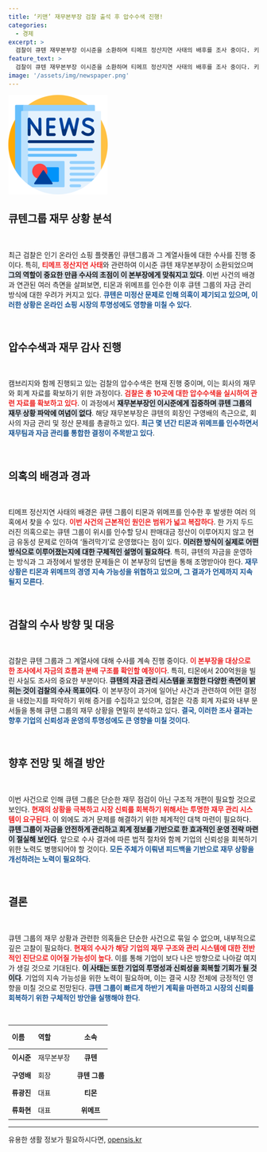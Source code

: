```yaml
---
title: ‘키맨’ 재무본부장 검찰 출석 후 압수수색 진행!
categories:
  - 경제
excerpt: >
  검찰이 큐텐 재무본부장 이시준을 소환하며 티메프 정산지연 사태의 배후를 조사 중이다. 키맨으로 떠오른 그는 미정산 문제와 자금 흐름을 둘러싼 의혹에 휘말리며 긴장감이 고조되고 있다.
feature_text: >
  검찰이 큐텐 재무본부장 이시준을 소환하며 티메프 정산지연 사태의 배후를 조사 중이다. 키맨으로 떠오른 그는 미정산 문제와 자금 흐름을 둘러싼 의혹에 휘말리며 긴장감이 고조되고 있다.
image: '/assets/img/newspaper.png'
---
```


<p><img src="/assets/img/newspaper.png" alt="kimp 속보" /></p>

<h2 data-ke-size="size26">큐텐그룹 재무 상황 분석</h2>

<p data-ke-size="size16">&nbsp;</p> 

<p>최근 검찰은 인기 온라인 쇼핑 플랫폼인 큐텐그룹과 그 계열사들에 대한 수사를 진행 중이다. 특히, <b><span style="color: #ee2323;">티메프 정산지연 사태</span></b>와 관련하여 이시준 큐텐 재무본부장이 소환되었으며 <b><span style="background-color: #21538527;">그의 역할이 중요한 만큼 수사의 초점이 이 본부장에게 맞춰지고 있다</span></b>. 이번 사건의 배경과 연관된 여러 측면을 살펴보면, 티몬과 위메프를 인수한 이후 큐텐 그룹의 자금 관리 방식에 대한 우려가 커지고 있다. <b><span style="color: #1a5490;">큐텐은 미정산 문제로 인해 의혹이 제기되고 있으며, 이러한 상황은 온라인 쇼핑 시장의 투명성에도 영향을 미칠 수 있다</span></b>. </p>

<p data-ke-size="size16">&nbsp;</p> 

<h2 data-ke-size="size26">압수수색과 재무 감사 진행</h2>

<p data-ke-size="size16">&nbsp;</p>

<p>캠브리지와 함께 진행되고 있는 검찰의 압수수색은 현재 진행 중이며, 이는 회사의 재무와 회계 자료를 확보하기 위한 과정이다. <b><span style="color: #ee2323;">검찰은 총 10곳에 대한 압수수색을 실시하여 관련 자료를 확보하고 있다</span></b>. 이 과정에서 <b><span style="background-color: #21538527;">재무본부장인 이시준에게 집중하며 큐텐 그룹의 재무 상황 파악에 여념이 없다</span></b>. 해당 재무본부장은 큐텐의 회장인 구영배의 측근으로, 회사의 자금 관리 및 정산 문제를 총괄하고 있다. <b><span style="color: #1a5490;">최근 몇 년간 티몬과 위메프를 인수하면서 재무팀과 자금 관리를 통합한 결정이 주목받고 있다</span></b>.</p>

<p data-ke-size="size16">&nbsp;</p> 

<h2 data-ke-size="size26">의혹의 배경과 경과</h2>

<p data-ke-size="size16">&nbsp;</p>

<p>티메프 정산지연 사태의 배경은 큐텐 그룹이 티몬과 위메프를 인수한 후 발생한 여러 의혹에서 찾을 수 있다. <b><span style="color: #ee2323;">이번 사건의 근본적인 원인은 범위가 넓고 복잡하다</span></b>. 한 가지 두드러진 의혹으로는 큐텐 그룹이 위시를 인수할 당시 판매대금 정산이 이루어지지 않고 현금 유동성 문제로 인하여 ‘돌려막기’로 운영했다는 점이 있다. <b><span style="background-color: #21538527;">이러한 방식이 실제로 어떤 방식으로 이루어졌는지에 대한 구체적인 설명이 필요하다</span></b>. 특히, 큐텐의 자금을 운영하는 방식과 그 과정에서 발생한 문제들은 이 본부장의 답변을 통해 조명받아야 한다. <b><span style="color: #1a5490;">재무 상황은 티몬과 위메프의 경영 지속 가능성을 위협하고 있으며, 그 결과가 언제까지 지속될지 모른다</span></b>.</p>

<p data-ke-size="size16">&nbsp;</p>

<h2 data-ke-size="size26">검찰의 수사 방향 및 대응</h2>

<p data-ke-size="size16">&nbsp;</p>

<p>검찰은 큐텐 그룹과 그 계열사에 대해 수사를 계속 진행 중이다. <b><span style="color: #ee2323;">이 본부장을 대상으로 한 조사에서 자금의 흐름과 분배 구조를 확인할 예정이다</span></b>. 특히, 티몬에서 200억원을 빌린 사실도 조사의 중요한 부분이다. <b><span style="background-color: #21538527;">큐텐의 자금 관리 시스템을 포함한 다양한 측면이 밝히는 것이 검찰의 수사 목표이다</span></b>. 이 본부장이 과거에 일어난 사건과 관련하여 어떤 결정을 내렸는지를 파악하기 위해 증거를 수집하고 있으며, 검찰은 각종 회계 자료와 내부 문서들을 통해 큐텐 그룹의 재무 상황을 면밀히 분석하고 있다. <b><span style="color: #1a5490;">결국, 이러한 조사 결과는 향후 기업의 신뢰성과 운영의 투명성에도 큰 영향을 미칠 것이다</span></b>.</p>

<p data-ke-size="size16">&nbsp;</p>

<h2 data-ke-size="size26">향후 전망 및 해결 방안</h2>

<p data-ke-size="size16">&nbsp;</p>

<p>이번 사건으로 인해 큐텐 그룹은 단순한 재무 점검이 아닌 구조적 개편이 필요할 것으로 보인다. <b><span style="color: #ee2323;">현재의 상황을 극복하고 시장 신뢰를 회복하기 위해서는 투명한 재무 관리 시스템이 요구된다</span></b>. 이 외에도 과거 문제를 해결하기 위한 체계적인 대책 마련이 필요하다. <b><span style="background-color: #21538527;">큐텐 그룹이 자금을 안전하게 관리하고 회계 정보를 기반으로 한 효과적인 운영 전략 마련이 절실해 보인다</span></b>. 앞으로 수사 결과에 따른 법적 절차와 함께 기업의 신뢰성을 회복하기 위한 노력도 병행되어야 할 것이다. <b><span style="color: #1a5490;">모든 주체가 이뤄낸 피드백을 기반으로 재무 상황을 개선하려는 노력이 필요하다</span></b>.</p>

<p data-ke-size="size16">&nbsp;</p>

<h2 data-ke-size="size26">결론</h2>

<p data-ke-size="size16">&nbsp;</p>

<p>큐텐 그룹의 재무 상황과 관련한 의혹들은 단순한 사건으로 묶일 수 없으며, 내부적으로 깊은 고찰이 필요하다. <b><span style="color: #ee2323;">현재의 수사가 해당 기업의 재무 구조와 관리 시스템에 대한 전반적인 진단으로 이어질 가능성이 높다</span></b>. 이를 통해 기업이 보다 나은 방향으로 나아갈 여지가 생길 것으로 기대된다. <b><span style="background-color: #21538527;">이 사태는 또한 기업의 투명성과 신뢰성을 회복할 기회가 될 것이다</span></b>. 기업의 지속 가능성을 위한 노력이 필요하며, 이는 결국 시장 전체에 긍정적인 영향을 미칠 것으로 전망된다. <b><span style="color: #1a5490;">큐텐 그룹이 빠르게 하반기 계획을 마련하고 시장의 신뢰를 회복하기 위한 구체적인 방안을 실행해야 한다</span></b>. </p>

<p data-ke-size="size16">&nbsp;</p> 

<table style="width: 100%; border-collapse: collapse; border: 0;">
    <thead>
        <tr>
            <th style="text-align: left; height: 40px;"><b>이름</b></th>
            <th style="text-align: left; height: 40px;"><b>역할</b></th>
            <th style="text-align: center; height: 40px;"><b>소속</b></th>
        </tr>
    </thead>
    <tbody>
        <tr>
            <td style="height: 30px;"><b>이시준</b></td>
            <td style="height: 30px;">재무본부장</td>
            <td style="text-align: center; height: 30px;"><b>큐텐</b></td>
        </tr>
        <tr>
            <td style="height: 30px;"><b>구영배</b></td>
            <td style="height: 30px;">회장</td>
            <td style="text-align: center; height: 30px;"><b>큐텐 그룹</b></td>
        </tr>
        <tr>
            <td style="height: 30px;"><b>류광진</b></td>
            <td style="height: 30px;">대표</td>
            <td style="text-align: center; height: 30px;"><b>티몬</b></td>
        </tr>
        <tr>
            <td style="height: 30px;"><b>류화현</b></td>
            <td style="height: 30px;">대표</td>
            <td style="text-align: center; height: 30px;"><b>위메프</b></td>
        </tr>
    </tbody>
</table>

<hr>
유용한 생활 정보가 필요하시다면, <a href="https://opensis.kr" rel="dofollow">opensis.kr</a>


